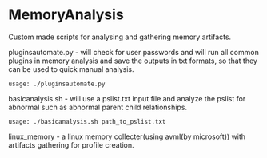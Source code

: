 # MemoryAnalysis
Custom made scripts for analysing and gathering memory artifacts.


pluginsautomate.py - will check for user passwords and will run all common plugins in memory analysis and save the outputs in txt formats, so that they can be used to quick manual analysis.
	
	usage: ./pluginsautomate.py


basicanalysis.sh - will use a pslist.txt input file and analyze the pslist for abnormal such as abnormal parent child relationships.
	
	usage: ./basicanalysis.sh path_to_pslist.txt


linux_memory - a linux memory collecter(using avml(by microsoft)) with artifacts gathering for profile creation.
